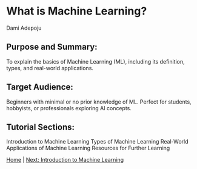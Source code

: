 # What is Machine Learning?

Dami Adepoju

## Purpose and Summary:

To explain the basics of Machine Learning (ML), including its definition, types, and real-world applications.
## Target Audience:

Beginners with minimal or no prior knowledge of ML. Perfect for students, hobbyists, or professionals exploring AI concepts.
## Tutorial Sections:

Introduction to Machine Learning
Types of Machine Learning
Real-World Applications of Machine Learning
Resources for Further Learning

[Home](README.md) | [Next: Introduction to Machine Learning](introduction.md)
